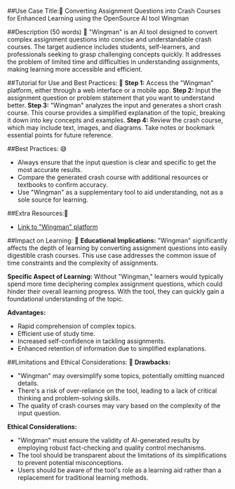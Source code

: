 ##Use Case Title:🔮
Converting Assignment Questions into Crash Courses for Enhanced Learning using the OpenSource AI tool Wingman

##Description (50 words) 🤔
"Wingman" is an AI tool designed to convert complex assignment questions into concise and understandable crash courses. The target audience includes students, self-learners, and professionals seeking to grasp challenging concepts quickly. It addresses the problem of limited time and difficulties in understanding assignments, making learning more accessible and efficient.

##Tutorial for Use and Best Practices: 🌱
**Step 1:** Access the "Wingman" platform, either through a web interface or a mobile app.
**Step 2:** Input the assignment question or problem statement that you want to understand better.
**Step 3:** "Wingman" analyzes the input and generates a short crash course. This course provides a simplified explanation of the topic, breaking it down into key concepts and examples.
**Step 4:** Review the crash course, which may include text, images, and diagrams. Take notes or bookmark essential points for future reference.

##Best Practices: 😅
- Always ensure that the input question is clear and specific to get the most accurate results.
- Compare the generated crash course with additional resources or textbooks to confirm accuracy.
- Use "Wingman" as a supplementary tool to aid understanding, not as a sole source for learning.

##Extra Resources:📍
- [Link to "Wingman" platform](https://tobi-awolaju-21.github.io/Wingman/)

##Impact on Learning: 📖
**Educational Implications:**
"Wingman" significantly affects the depth of learning by converting assignment questions into easily digestible crash courses. This use case addresses the common issue of time constraints and the complexity of assignments.

**Specific Aspect of Learning:**
Without "Wingman," learners would typically spend more time deciphering complex assignment questions, which could hinder their overall learning progress. With the tool, they can quickly gain a foundational understanding of the topic.

**Advantages:**
- Rapid comprehension of complex topics.
- Efficient use of study time.
- Increased self-confidence in tackling assignments.
- Enhanced retention of information due to simplified explanations.

##Limitations and Ethical Considerations: 🧸
**Drawbacks:**
- "Wingman" may oversimplify some topics, potentially omitting nuanced details.
- There's a risk of over-reliance on the tool, leading to a lack of critical thinking and problem-solving skills.
- The quality of crash courses may vary based on the complexity of the input question.

**Ethical Considerations:**
- "Wingman" must ensure the validity of AI-generated results by employing robust fact-checking and quality control mechanisms.
- The tool should be transparent about the limitations of its simplifications to prevent potential misconceptions.
- Users should be aware of the tool's role as a learning aid rather than a replacement for traditional learning methods.
